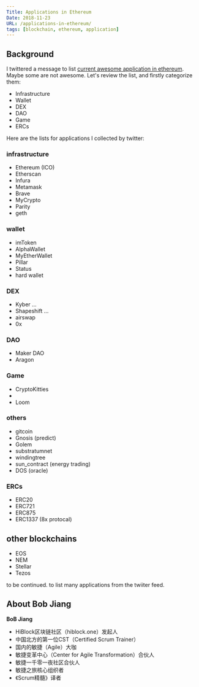 ```yaml
---
Title: Applications in Ethereum
Date: 2018-11-23   
URL: /applications-in-ethereum/ 
tags: [blockchain, ethereum, application]
---
```


## Background
I twittered a message to list [current awesome application in ethereum](https://twitter.com/bobjiang123/status/1065417539268689921). Maybe some are not awesome. Let's review the list, and firstly categorize them:

- Infrastructure
- Wallet
- DEX
- DAO
- Game
- ERCs

Here are the lists for applications I collected by twitter:

### infrastructure

- Ethereum (ICO)
- Etherscan
- Infura
- Metamask
- Brave
- MyCrypto
- Parity
- geth

### wallet

- imToken
- AlphaWallet
- MyEtherWallet
- Pillar
- Status
- hard wallet

### DEX

- Kyber ...
- Shapeshift ...
- airswap
- 0x

### DAO

- Maker DAO
- Aragon

### Game

- CryptoKitties
- 
- Loom

### others

- gitcoin
- Gnosis (predict)
- Golem
- substratumnet
- windingtree
- sun_contract (energy trading)
- DOS (oracle)

### ERCs

- ERC20
- ERC721
- ERC875
- ERC1337 (8x protocal)

## other blockchains

- EOS
- NEM
- Stellar
- Tezos

to be continued. to list many applications from the twiiter feed.


## About Bob Jiang
**BoB Jiang**

- HiBlock区块链社区（hiblock.one）发起人  
- 中国北方的第一位CST（Certified Scrum Trainer）  
- 国内的敏捷（Agile）大咖  
- 敏捷变革中心（Center for Agile Transformation）合伙人  
- 敏捷一千零一夜社区合伙人  
- 敏捷之旅核心组织者  
- 《Scrum精髓》译者
